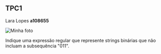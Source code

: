 ## TPC1
Lara Lopes **a108655**

![Minha foto](https://i.imgur.com/JtfyAxS.png)

Indique uma expressão regular que represente strings binárias que não incluam a subsequência "011".